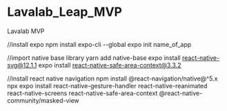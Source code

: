 # Lavalab_Leap_MVP
Lavalab MVP

//install expo
npm install expo-cli --global
expo init name_of_app

//import native base library
yarn add native-base
expo install react-native-svg@12.1.1
expo install react-native-safe-area-context@3.3.2

//install react native navigation
npm install @react-navigation/native@^5.x
npx expo install react-native-gesture-handler react-native-reanimated react-native-screens react-native-safe-area-context @react-native-community/masked-view
